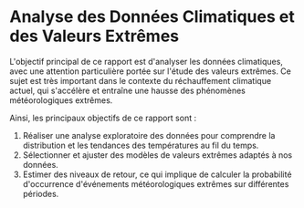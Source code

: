 # Analyse des Données Climatiques et des Valeurs Extrêmes

L'objectif principal de ce rapport est d'analyser les données climatiques, avec une attention particulière portée sur l'étude des valeurs extrêmes. Ce sujet est très important dans le contexte du réchauffement climatique actuel, qui s'accélère et entraîne une hausse des phénomènes météorologiques extrêmes. 

Ainsi, les principaux objectifs de ce rapport sont :

1. Réaliser une analyse exploratoire des données pour comprendre la distribution et les tendances des températures au fil du temps.
2. Sélectionner et ajuster des modèles de valeurs extrêmes adaptés à nos données. 
3. Estimer des niveaux de retour, ce qui implique de calculer la probabilité d'occurrence d'événements météorologiques extrêmes sur différentes périodes.
